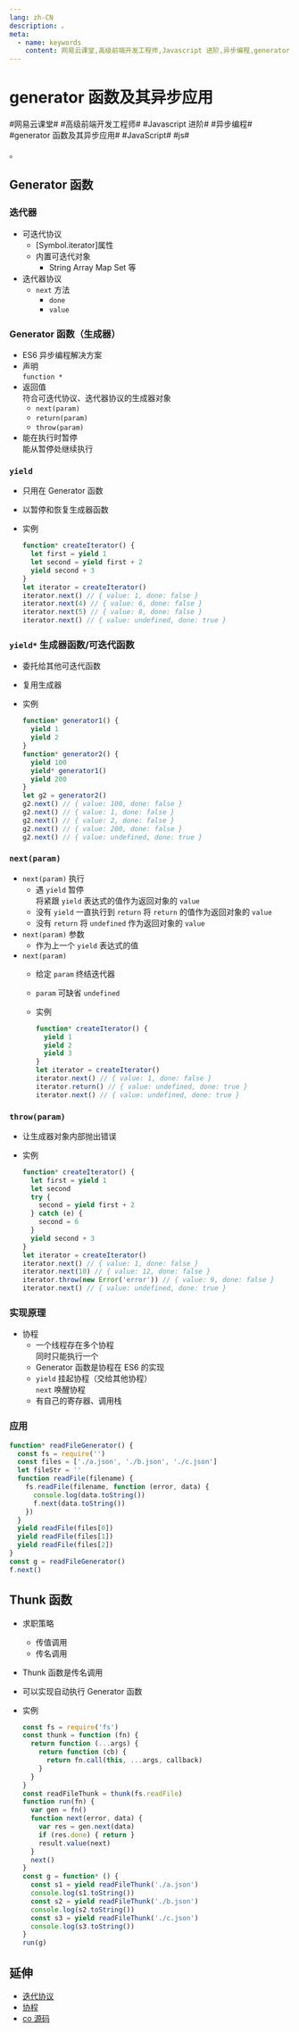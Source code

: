 ```yaml
---
lang: zh-CN
description: 。
meta:
  - name: keywords
    content: 网易云课堂,高级前端开发工程师,Javascript 进阶,异步编程,generator 函数及其异步应用,JavaScript,js
---
```


# generator 函数及其异步应用

\#网易云课堂#
\#高级前端开发工程师#
\#Javascript 进阶#
\#异步编程#
\#generator 函数及其异步应用#
\#JavaScript#
\#js#

。

## Generator 函数

### 迭代器

* 可迭代协议
  * [Symbol.iterator]属性
  * 内置可迭代对象
    * String Array Map Set 等
* 迭代器协议
  * `next` 方法
    * `done`
    * `value`

### Generator 函数（生成器）

* ES6 异步编程解决方案
* 声明  
  `function *`
* 返回值  
  符合可迭代协议、迭代器协议的生成器对象
  * `next(param)`
  * `return(param)`
  * `throw(param)`
* 能在执行时暂停  
  能从暂停处继续执行

### `yield`

* 只用在 Generator 函数
* 以暂停和恢复生成器函数
* 实例

  ```js
  function* createIterator() {
    let first = yield 1
    let second = yield first + 2
    yield second + 3
  }
  let iterator = createIterator()
  iterator.next() // { value: 1, done: false }
  iterator.next(4) // { value: 6, done: false }
  iterator.next(5) // { value: 8, done: false }
  iterator.next() // { value: undefined, done: true }
  ```

### `yield*` 生成器函数/可迭代函数

* 委托给其他可迭代函数
* 复用生成器
* 实例

  ```js
  function* generator1() {
    yield 1
    yield 2
  }
  function* generator2() {
    yield 100
    yield* generator1()
    yield 200
  }
  let g2 = generator2()
  g2.next() // { value: 100, done: false }
  g2.next() // { value: 1, done: false }
  g2.next() // { value: 2, done: false }
  g2.next() // { value: 200, done: false }
  g2.next() // { value: undefined, done: true }
  ```

### `next(param)`

* `next(param)` 执行
  * 遇 `yield` 暂停  
    将紧跟 `yield` 表达式的值作为返回对象的 `value`
  * 没有 `yield` 一直执行到 `return`
    将 `return` 的值作为返回对象的 `value`
  * 没有 `return` 将 `undefined` 作为返回对象的 `value`
* `next(param)` 参数
  * 作为上一个 `yield` 表达式的值
* `next(param)`
  * 给定 `param` 终结迭代器
  * `param` 可缺省 `undefined`
  * 实例

    ```js
    function* createIterator() {
      yield 1
      yield 2
      yield 3
    } 
    let iterator = createIterator()
    iterator.next() // { value: 1, done: false }
    iterator.return() // { value: undefined, done: true }
    iterator.next() // { value: undefined, done: true }
    ```

### `throw(param)`

* 让生成器对象内部抛出错误
* 实例

  ```js
  function* createIterator() {
    let first = yield 1
    let second
    try {
      second = yield first + 2
    } catch (e) {
      second = 6
    }
    yield second + 3
  }
  let iterator = createIterator()
  iterator.next() // { value: 1, done: false }
  iterator.next(10) // { value: 12, done: false }
  iterator.throw(new Error('error')) // { value: 9, done: false }
  iterator.next() // { value: undefined, done: true }
  ```

### 实现原理

* 协程
  * 一个线程存在多个协程  
    同时只能执行一个
  * Generator 函数是协程在 ES6 的实现
  * `yield` 挂起协程（交给其他协程）  
    `next` 唤醒协程
  * 有自己的寄存器、调用栈

### 应用

```js
function* readFileGenerator() {
  const fs = require('')
  const files = ['./a.json', './b.json', './c.json']
  let fileStr = ''
  function readFile(filename) {
    fs.readFile(filename, function (error, data) {
      console.log(data.toString())
      f.next(data.toString())
    })
  }
  yield readFile(files[0])
  yield readFile(files[1])
  yield readFile(files[2])
}
const g = readFileGenerator()
f.next()
```

## Thunk 函数

* 求职策略
  * 传值调用
  * 传名调用
* Thunk 函数是传名调用
* 可以实现自动执行 Generator 函数
* 实例

  ```js
  const fs = require('fs')
  const thunk = function (fn) {
    return function (...args) {
      return function (cb) {
        return fn.call(this, ...args, callback)
      }
    }
  }
  const readFileThunk = thunk(fs.readFile)
  function run(fn) {
    var gen = fn()
    function next(error, data) {
      var res = gen.next(data)
      if (res.done) { return }
      result.value(next)
    }
    next()
  }
  const g = function* () {
    const s1 = yield readFileThunk('./a.json')
    console.log(s1.toString())
    const s2 = yield readFileThunk('./b.json')
    console.log(s2.toString())
    const s3 = yield readFileThunk('./c.json')
    console.log(s3.toString())
  }
  run(g)
  ```

## 延伸

* [迭代协议](https://developer.mozilla.org/zh-CN/docs/Web/JavaScript/Reference/Iteration_protocols#%E5%8F%AF%E8%BF%AD%E4%BB%A3%E5%8D%8F%E8%AE%AE)
* [协程](https://cnodejs.org/topic/58ddd7a303d476b42d34c911)
* [co 源码](https://github.com/tj/co)